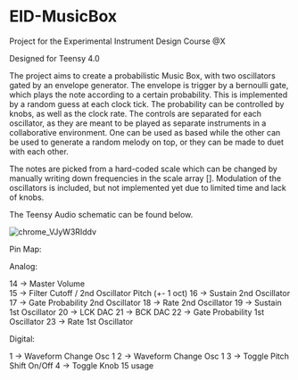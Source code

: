 
# EID-MusicBox
Project for the Experimental Instrument Design Course @X

Designed for Teensy 4.0

The project aims to create a probabilistic Music Box, with two oscillators gated by an envelope generator. The envelope is trigger by a bernoulli gate, which plays the note according to a certain probability. This is implemented by a random guess at each clock tick. The probability can be controlled by knobs, as well as the clock rate. The controls are separated for each oscillator, as they are meant to be played as separate instruments in a collaborative environment. One can be used as based while the other can be used to generate a random melody on top, or they can be made to duet with each other. 

The notes are picked from a hard-coded scale which can be changed by manually writing down frequencies in the scale array [].
Modulation of the oscillators is included, but not implemented yet due to limited time and lack of knobs.

The Teensy Audio schematic can be found below.

![chrome_VJyW3RIddv](https://user-images.githubusercontent.com/55795025/175766335-1bd99442-58da-45e0-9e57-128e46fa9bba.png)


Pin Map:

Analog:

14 -> Master Volume  
15 -> Filter Cutoff / 2nd Oscillator Pitch (+- 1 oct)
16 -> Sustain 2nd Oscillator
17 -> Gate Probability 2nd Oscillator
18 -> Rate 2nd Oscillator
19 -> Sustain 1st Oscillator
20 -> LCK DAC
21 -> BCK DAC
22 -> Gate Probability 1st Oscillator
23 -> Rate 1st Oscillator

Digital:

1 -> Waveform Change Osc 1
2 -> Waveform Change Osc 1
3 -> Toggle Pitch Shift On/Off
4 -> Toggle Knob 15 usage
